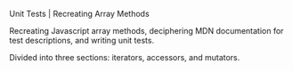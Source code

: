 Unit Tests | Recreating Array Methods

Recreating Javascript array methods, deciphering MDN documentation for test descriptions, and writing unit tests. 

Divided into three sections: iterators, accessors, and mutators.
